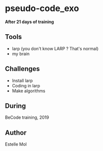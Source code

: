 # pseudo-code_exo
**After 21 days of training**

## Tools
* larp (you don't know LARP ? That's normal)
* my brain

## Challenges
* Install larp
* Coding in larp
* Make algorithms

## During
BeCode training, 2019

## Author
Estelle Mol

